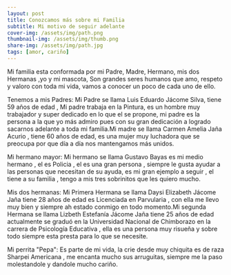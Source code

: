 ```yaml
---
layout: post
title: Conozcamos más sobre mi Familia
subtitle: Mi motivo de seguir adelante
cover-img: /assets/img/path.png
thumbnail-img: /assets/img/thumb.png
share-img: /assets/img/path.jpg
tags: [amor, cariño]
---
```

Mi familia esta conformada por mi Padre, Madre, Hermano, mis dos Hermanas ,yo y mi mascota, Son grandes seres humanos que amo, respeto y valoro con toda mi vida, vamos a conocer un poco de cada uno de ello.

Tenemos a mis Padres: Mi Padre se llama Luis Eduardo Jácome Silva, tiene 59 años de edad , Mi padre trabaja en la Pintura, es un hombre muy trabajador y super dedicado en lo que el se propone, mi padre es la persona a la que yo más admiro pues con su gran dedicación a logrado sacarnos adelante a toda mi familia.Mi madre se llama Carmen Amelia Jaña Acurio , tiene 60 años de edad, es una mujer muy luchadora que se preocupa por que día a día nos mantengamos más unidos. 

Mi hermano mayor: Mi hermano se llama Gustavo Bayas es mi medio hermano , el es Policia , el es una gran persona , siempre le gusta ayudar a las personas que necesitan de su ayuda, es mi gran ejemplo a seguir , el tiene a su familia , tengo a mis tres sobrinitos que les quiero mucho.

Mis dos hermanas: Mi Primera Hermana se llama Daysi Elizabeth Jácome Jaña tiene 28 años de edad es Licenciada en Parvularia , con ella me llevo muy bien y siempre ah estado conmigo en todo momento.Mi segunda Hermana se llama Lizbeth Estefanía Jácome Jaña tiene 25 años de edad actualmente se graduó en la Universidad Nacional de Chimborazo en la carrera de Psicología Educativa , ella es una persona muy risueña y sobre todo siempre esta presta para lo que se necesite.

Mi perrita "Pepa": Es parte de mi vida, la crie desde muy chiquita es de raza Sharpei Americana , me encanta mucho sus arruguitas, siempre me la paso molestandole y dandole mucho cariño.
